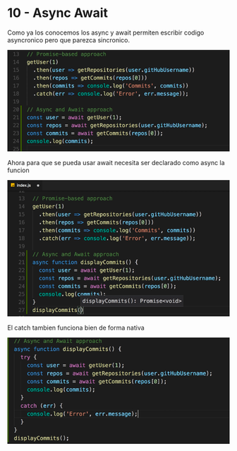 # 10 - Async Await

Como ya los conocemos los async y await permiten escribir codigo asyncronico pero que parezca sincronico. 

![Esto funciona como esperado](../../../.gitbook/assets/imagen%20%28290%29.png)

Ahora para que se pueda usar await necesita ser declarado como async la funcion

![Vemos como estan construidas arriba de promesas](../../../.gitbook/assets/imagen%20%28287%29.png)

El catch tambien funciona bien de forma nativa

![](../../../.gitbook/assets/imagen%20%28291%29.png)

